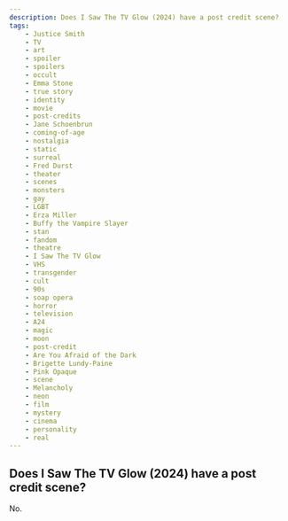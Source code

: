 ```yaml
---
description: Does I Saw The TV Glow (2024) have a post credit scene?
tags: 
    - Justice Smith
    - TV
    - art
    - spoiler
    - spoilers
    - occult
    - Emma Stone
    - true story
    - identity
    - movie
    - post-credits
    - Jane Schoenbrun
    - coming-of-age
    - nostalgia
    - static
    - surreal
    - Fred Durst
    - theater
    - scenes
    - monsters
    - gay
    - LGBT
    - Erza Miller
    - Buffy the Vampire Slayer
    - stan
    - fandom
    - theatre
    - I Saw The TV Glow
    - VHS
    - transgender
    - cult
    - 90s
    - soap opera
    - horror
    - television
    - A24
    - magic
    - moon
    - post-credit
    - Are You Afraid of the Dark
    - Brigette Lundy-Paine
    - Pink Opaque
    - scene
    - Melancholy
    - neon
    - film
    - mystery
    - cinema
    - personality
    - real
---
```


## Does I Saw The TV Glow (2024) have a post credit scene?

No.
